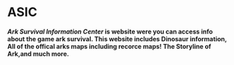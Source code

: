 # ASIC
**_Ark Survival Information Center_ is website were you can access info about the game ark survival. This website includes Dinosaur information, All of the offical arks maps including recorce maps! The Storyline of Ark,and much more.**

